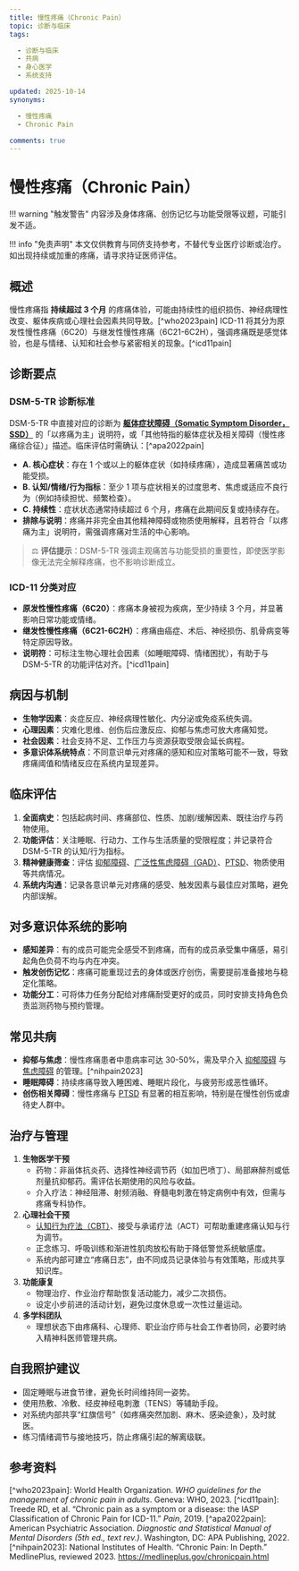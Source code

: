 ```yaml
---
title: 慢性疼痛（Chronic Pain）
topic: 诊断与临床
tags:

  - 诊断与临床
  - 共病
  - 身心医学
  - 系统支持

updated: 2025-10-14
synonyms:

  - 慢性疼痛
  - Chronic Pain

comments: true
---
```


# 慢性疼痛（Chronic Pain）

!!! warning "触发警告"
内容涉及身体疼痛、创伤记忆与功能受限等议题，可能引发不适。

!!! info "免责声明"
本文仅供教育与同侪支持参考，不替代专业医疗诊断或治疗。如出现持续或加重的疼痛，请寻求持证医师评估。

## 概述

慢性疼痛指 **持续超过 3 个月** 的疼痛体验，可能由持续性的组织损伤、神经病理性改变、躯体疾病或心理社会因素共同导致。[^who2023pain] ICD-11 将其分为原发性慢性疼痛（6C20）与继发性慢性疼痛（6C21-6C2H），强调疼痛既是感觉体验，也是与情绪、认知和社会参与紧密相关的现象。[^icd11pain]

## 诊断要点

### DSM-5-TR 诊断标准

DSM-5-TR 中直接对应的诊断为 [**躯体症状障碍（Somatic Symptom Disorder，SSD）**](Somatic-Symptom-Disorder-SSD.md) 的「以疼痛为主」说明符，或「其他特指的躯体症状及相关障碍（慢性疼痛综合征）」描述。临床评估时需确认：[^apa2022pain]

- **A. 核心症状**：存在 1 个或以上的躯体症状（如持续疼痛），造成显著痛苦或功能受损。
- **B. 认知/情绪/行为指标**：至少 1 项与症状相关的过度思考、焦虑或适应不良行为（例如持续担忧、频繁检查）。
- **C. 持续性**：症状状态通常持续超过 6 个月，疼痛在此期间反复或持续存在。
- **排除与说明**：疼痛并非完全由其他精神障碍或物质使用解释，且若符合「以疼痛为主」说明符，需强调疼痛对生活的中心影响。

> ⚖️ **评估提示**：DSM-5-TR 强调主观痛苦与功能受损的重要性，即使医学影像无法完全解释疼痛，也不影响诊断成立。

### ICD-11 分类对应

- **原发性慢性疼痛（6C20）**：疼痛本身被视为疾病，至少持续 3 个月，并显著影响日常功能或情绪。
- **继发性慢性疼痛（6C21-6C2H）**：疼痛由癌症、术后、神经损伤、肌骨病变等特定原因导致。
- **说明符**：可标注生物心理社会因素（如睡眠障碍、情绪困扰），有助于与 DSM-5-TR 的功能评估对齐。[^icd11pain]

## 病因与机制

- **生物学因素**：炎症反应、神经病理性敏化、内分泌或免疫系统失调。
- **心理因素**：灾难化思维、创伤后应激反应、抑郁与焦虑可放大疼痛知觉。
- **社会因素**：社会支持不足、工作压力与资源获取受限会延长病程。
- **多意识体系统特点**：不同意识单元对疼痛的感知和应对策略可能不一致，导致疼痛阈值和情绪反应在系统内呈现差异。

## 临床评估

1. **全面病史**：包括起病时间、疼痛部位、性质、加剧/缓解因素、既往治疗与药物使用。
1. **功能评估**：关注睡眠、行动力、工作与生活质量的受限程度；并记录符合 DSM-5-TR 的认知/行为指标。
1. **精神健康筛查**：评估 [抑郁障碍](Depressive-Disorders.md)、[广泛性焦虑障碍（GAD）](Generalized-Anxiety-Disorder-GAD.md)、[PTSD](PTSD.md)、物质使用等共病情况。
1. **系统内沟通**：记录各意识单元对疼痛的感受、触发因素与最佳应对策略，避免内部误解。

## 对多意识体系统的影响

- **感知差异**：有的成员可能完全感受不到疼痛，而有的成员承受集中痛感，易引起角色负荷不均与内在冲突。
- **触发创伤记忆**：疼痛可能重现过去的身体或医疗创伤，需要提前准备接地与稳定化策略。
- **功能分工**：可将体力任务分配给对疼痛耐受更好的成员，同时安排支持角色负责监测药物与预约管理。

## 常见共病

- **抑郁与焦虑**：慢性疼痛患者中患病率可达 30-50%，需及早介入 [抑郁障碍](Depressive-Disorders.md) 与 [焦虑障碍](Anxiety-Disorders.md) 的管理。[^nihpain2023]
- **睡眠障碍**：持续疼痛导致入睡困难、睡眠片段化，与疲劳形成恶性循环。
- **创伤相关障碍**：慢性疼痛与 [PTSD](PTSD.md) 有显著的相互影响，特别是在慢性创伤或虐待史人群中。

## 治疗与管理

1. **生物医学干预**
   - 药物：非甾体抗炎药、选择性神经调节药（如加巴喷丁）、局部麻醉剂或低剂量抗抑郁药。需评估长期使用的风险与收益。
   - 介入疗法：神经阻滞、射频消融、脊髓电刺激在特定病例中有效，但需与疼痛专科协作。
1. **心理社会干预**
   - [认知行为疗法（CBT）](Cognitive-Behavioral-Therapy-CBT.md)、接受与承诺疗法（ACT）可帮助重建疼痛认知与行为调节。
   - 正念练习、呼吸训练和渐进性肌肉放松有助于降低警觉系统敏感度。
   - 系统内部可建立“疼痛日志”，由不同成员记录体验与有效策略，形成共享知识库。
1. **功能康复**
   - 物理治疗、作业治疗帮助恢复活动能力，减少二次损伤。
   - 设定小步前进的活动计划，避免过度休息或一次性过量运动。
1. **多学科团队**
   - 理想状态下由疼痛科、心理师、职业治疗师与社会工作者协同，必要时纳入精神科医师管理共病。

## 自我照护建议

- 固定睡眠与进食节律，避免长时间维持同一姿势。
- 使用热敷、冷敷、经皮神经电刺激（TENS）等辅助手段。
- 对系统内部共享“红旗信号”（如疼痛突然加剧、麻木、感染迹象），及时就医。
- 练习情绪调节与接地技巧，防止疼痛引起的解离级联。

## 参考资料

\[^who2023pain\]: World Health Organization. *WHO guidelines for the management of chronic pain in adults*. Geneva: WHO, 2023.
\[^icd11pain\]: Treede RD, et al. “Chronic pain as a symptom or a disease: the IASP Classification of Chronic Pain for ICD-11.” *Pain*, 2019.
\[^apa2022pain\]: American Psychiatric Association. *Diagnostic and Statistical Manual of Mental Disorders (5th ed., text rev.)*. Washington, DC: APA Publishing, 2022.
\[^nihpain2023\]: National Institutes of Health. “Chronic Pain: In Depth.” MedlinePlus, reviewed 2023. <https://medlineplus.gov/chronicpain.html>
